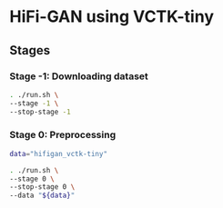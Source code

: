 # HiFi-GAN using VCTK-tiny

## Stages

### Stage -1: Downloading dataset

```sh
. ./run.sh \
--stage -1 \
--stop-stage -1
```

### Stage 0: Preprocessing

```sh
data="hifigan_vctk-tiny"

. ./run.sh \
--stage 0 \
--stop-stage 0 \
--data "${data}"
```
